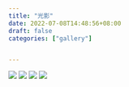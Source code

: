 ```yaml
---
title: "光影"
date: 2022-07-08T14:48:56+08:00
draft: false
categories: ["gallery"]


---
```


![](https://raw.githubusercontent.com/DolgenLyu/imgcloud/master/IMG_20211231_200904.jpg)
![](https://raw.githubusercontent.com/DolgenLyu/imgcloud/master/IMG_20220102_153412.jpg)
![](https://raw.githubusercontent.com/DolgenLyu/imgcloud/master/IMG20220104125939.jpg)
![](https://raw.githubusercontent.com/DolgenLyu/imgcloud/master/IMG20220109114518.jpg)